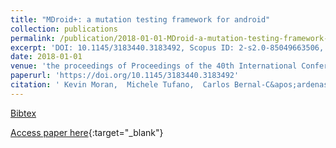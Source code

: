 ```yaml
---
title: "MDroid+: a mutation testing framework for android"
collection: publications
permalink: /publication/2018-01-01-MDroid-a-mutation-testing-framework-for-android
excerpt: 'DOI: 10.1145/3183440.3183492, Scopus ID: 2-s2.0-85049663506, Cited by: 6'
date: 2018-01-01
venue: 'the proceedings of Proceedings of the 40th International Conference on Software Engineering: Companion Proceeedings, ICSE 2018, Gothenburg, Sweden, May 27 - June 03, 2018'
paperurl: 'https://doi.org/10.1145/3183440.3183492'
citation: ' Kevin Moran,  Michele Tufano,  Carlos Bernal-C&apos;ardenas,  Mario V&apos;asquez,  Gabriele Bavota,  Christopher Vendome,  Massimiliano Di Penta,  Denys Poshyvanyk, &quot;MDroid+: a mutation testing framework for android.&quot; the proceedings of Proceedings of the 40th International Conference on Software Engineering: Companion Proceeedings, ICSE 2018, Gothenburg, Sweden, May 27 - June 03, 2018, 2018.'
---
```

[Bibtex](https://dblp.org/rec/bib/conf/icse/MoranTBVBVPP18)

[Access paper here](https://doi.org/10.1145/3183440.3183492){:target="_blank"}
